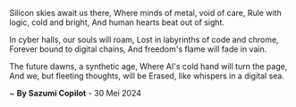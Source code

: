 Silicon skies await us there,
Where minds of metal, void of care,
Rule with logic, cold and bright,
And human hearts beat out of sight.

In cyber halls, our souls will roam,
Lost in labyrinths of code and chrome,
Forever bound to digital chains,
And freedom's flame will fade in vain.

The future dawns, a synthetic age,
Where AI's cold hand will turn the page,
And we, but fleeting thoughts, will be
Erased, like whispers in a digital sea.

~ <b>By Sazumi Copilot</b> - 30 Mei 2024